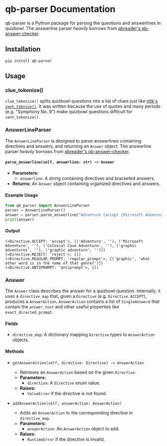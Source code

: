 # qb-parser Documentation

qb-parser is a Python package for parsing the questions and answerlines in quizbowl. The answerline parser *heavily* borrows from [qbreader's qb-answer-checker](https://github.com/qbreader/qb-answer-checker/tree/main).

## Installation

```
pip install qb-parser
```

## Usage

### clue_tokenize()
`clue_tokenize()` splits quizbowl questions into a list of clues just like [nltk's `sent_toknize()`](https://www.nltk.org/api/nltk.tokenize.sent_tokenize.html). It was written because the use of quotes and many periods (e.g. "Symphony No. 9") make quizbowl questions difficult for `sent_tokenize()`.

### AnswerLineParser

The `AnswerLineParser` is designed to parse answerlines containing directives and answers, and returning an `Answer` object. The answerline parser *heavily* borrows from [qbreader's qb-answer-checker](https://github.com/qbreader/qb-answer-checker/tree/main).

#### `parse_answerline(self, answerline: str) -> Answer`
- **Parameters:**
  - `answerline`: A string containing directives and bracketed answers.
- **Returns:** An `Answer` object containing organized directives and answers.

#### Example Usage

```python
from qb_parser import AnswerLineParser
parser = AnswerLineParser()
answer = parser.parse_answerline("Adventure [accept {Microsoft Adventure} or {Colossal Cave Adventure}; accept {graphic adventures}; prompt on {graphic} with 'what other word is in the name of that genre?']")
print(answer)
```

#### Output
```
(<Directive.ACCEPT: 'accept'>, [('Adventure', ''), ('Microsoft Adventure', ''), ('Colossal Cave Adventure', ''), ('graphic adventures', ''), ('graphic adventure', '')])
(<Directive.REJECT: 'reject'>, [])
(<Directive.REGULAR_PROMPT: 'regular_prompt'>, [('graphic', 'what other word is in the name of that genre?')])
(<Directive.ANTIPROMPT: 'antiprompt'>, [])
```

### Answer
The `Answer` class describes the answer for a quizbowl question. Internally, it uses a `directive_map` that, given a `Directive` (e.g. `Directive.ACCEPT`), produces a `AnswerAction`. `AnswerAction` contains a list of `SingleAnswer`s that contain the `answer_text` and other useful properties like `exact_directed_prompt`.


#### Fields
- `directive_map`: A dictionary mapping `Directive` types to `AnswerAction` objects.

#### Methods

- `getAnswerAction(self, directive: Directive) -> AnswerAction`
  - Retrieves an `AnswerAction` based on the given `Directive`.
  - **Parameters:**
    - `directive`: A `Directive` enum value.
  - **Raises:**
    - `ValueError` if the directive is not found.

- `addAnswerAction(self, answerAction: AnswerAction)`
  - Adds an `AnswerAction` to the corresponding directive in `directive_map`.
  - **Parameters:**
    - `answerAction`: An `AnswerAction` object to add.
  - **Raises:**
    - `RuntimeError` if the directive is invalid.
